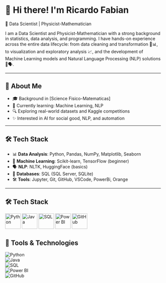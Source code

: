 # 👋 Hi there! I'm Ricardo Fabian

🚀 Data Scientist | Physicist-Mathematician

I am a Data Scientist and Physicist-Mathematician with a strong background in statistics, data analysis, and programming. I have hands-on experience across the entire data lifecycle: from data cleaning and transformation 🧹📊, to visualization and exploratory analysis 📈, and the development of Machine Learning models and Natural Language Processing (NLP) solutions 🤖🗣️.

---

## 💼 About Me

- 🎓 Background in [Science Fisico-Matematicas]
- 🧪 Currently learning: Machine Learning, NLP
- 🔍 Exploring real-world datasets and Kaggle competitions
- ✨ Interested in AI for social good, NLP, and automation

---

## 🛠️ Tech Stack

- 📊 **Data Analysis**: Python, Pandas, NumPy, Matplotlib, Seaborn
- 🧠 **Machine Learning**: Scikit-learn, TensorFlow (beginner)
- 🗣️ **NLP**: NLTK, HuggingFace (basics)
- 🧮 **Databases**: SQL (SQL Server, SQLite)
- 🛠️ **Tools**: Jupyter, Git, GitHub, VSCode, PowerBi, Orange

---

## 🛠️ Tech Stack  

<p align="left">
  <!-- Lenguajes -->
  <img src="https://cdn.jsdelivr.net/gh/devicons/devicon/icons/python/python-original.svg" alt="Python" width="50" height="50"/>
  <img src="https://cdn.jsdelivr.net/gh/devicons/devicon/icons/java/java-original.svg" alt="Java" width="50" height="50"/>
  <img src="https://cdn.jsdelivr.net/gh/devicons/devicon/icons/mysql/mysql-original.svg" alt="SQL" width="50" height="50"/>

  <!-- Herramientas -->
  <img src="https://cdn.jsdelivr.net/gh/devicons/devicon/icons/powerbi/powerbi-original.svg" alt="Power BI" width="50" height="50"/>
  <img src="https://cdn.jsdelivr.net/gh/devicons/devicon/icons/github/github-original.svg" alt="GitHub" width="50" height="50"/>
</p>

## 🚀 Tools & Technologies  

![Python](https://img.shields.io/badge/Python-3776AB?style=for-the-badge&logo=python&logoColor=white)  
![Java](https://img.shields.io/badge/Java-ED8B00?style=for-the-badge&logo=java&logoColor=white)  
![SQL](https://img.shields.io/badge/SQL-003B57?style=for-the-badge&logo=database&logoColor=white)  
![Power BI](https://img.shields.io/badge/Power%20BI-F2C811?style=for-the-badge&logo=powerbi&logoColor=black)  
![GitHub](https://img.shields.io/badge/GitHub-100000?style=for-the-badge&logo=github&logoColor=white)  
